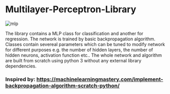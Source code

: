 # Multilayer-Perceptron-Library
   ![mlp](https://user-images.githubusercontent.com/22057690/33873747-0ed65c20-ded1-11e7-921d-9d409770a39a.jpg)
    
The library contains a MLP class for classification and another for regression. The network is trained by basic backpropagation algorithm. Classes contain severeal parameters which can be tuned to modify network for different purposes e.g. the number of hidden layers, the number of hidden neurons, activation function etc.. The whole network and algorithm are built from scratch using python 3 without any external library dependencies.

### Inspired by: https://machinelearningmastery.com/implement-backpropagation-algorithm-scratch-python/
